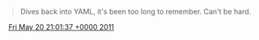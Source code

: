 > Dives back into YAML, it's been too long to remember\. Can't be hard\.

<img src="../../media/tweet.ico" width="12" /> [Fri May 20 21:01:37 +0000 2011](https://twitter.com/DromerDenker/status/71682010598486016)